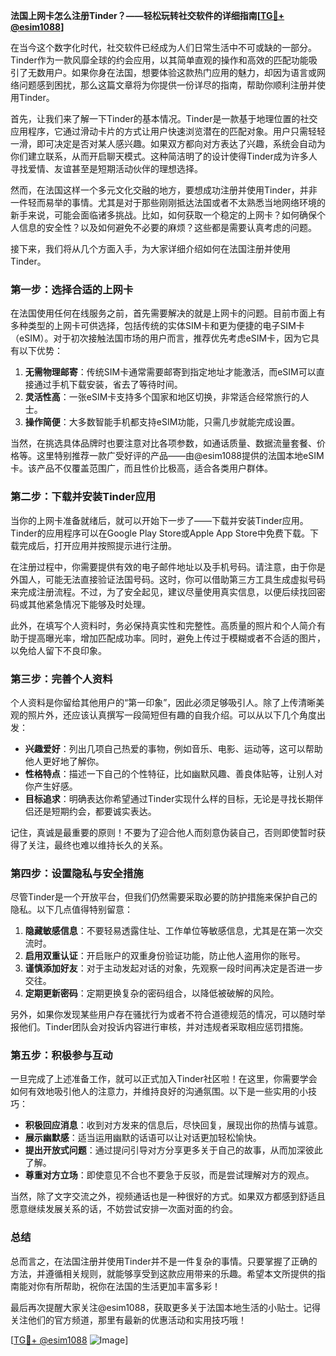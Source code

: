 **法国上网卡怎么注册Tinder？——轻松玩转社交软件的详细指南[[TG💪+ @esim1088](https://t.me/s/esim1088)]**

在当今这个数字化时代，社交软件已经成为人们日常生活中不可或缺的一部分。Tinder作为一款风靡全球的约会应用，以其简单直观的操作和高效的匹配功能吸引了无数用户。如果你身在法国，想要体验这款热门应用的魅力，却因为语言或网络问题感到困扰，那么这篇文章将为你提供一份详尽的指南，帮助你顺利注册并使用Tinder。

首先，让我们来了解一下Tinder的基本情况。Tinder是一款基于地理位置的社交应用程序，它通过滑动卡片的方式让用户快速浏览潜在的匹配对象。用户只需轻轻一滑，即可决定是否对某人感兴趣。如果双方都向对方表达了兴趣，系统会自动为你们建立联系，从而开启聊天模式。这种简洁明了的设计使得Tinder成为许多人寻找爱情、友谊甚至是短期活动伙伴的理想选择。

然而，在法国这样一个多元文化交融的地方，要想成功注册并使用Tinder，并非一件轻而易举的事情。尤其是对于那些刚刚抵达法国或者不太熟悉当地网络环境的新手来说，可能会面临诸多挑战。比如，如何获取一个稳定的上网卡？如何确保个人信息的安全性？以及如何避免不必要的麻烦？这些都是需要认真考虑的问题。

接下来，我们将从几个方面入手，为大家详细介绍如何在法国注册并使用Tinder。

### 第一步：选择合适的上网卡

在法国使用任何在线服务之前，首先需要解决的就是上网卡的问题。目前市面上有多种类型的上网卡可供选择，包括传统的实体SIM卡和更为便捷的电子SIM卡（eSIM）。对于初次接触法国市场的用户而言，推荐优先考虑eSIM卡，因为它具有以下优势：

1. **无需物理邮寄**：传统SIM卡通常需要邮寄到指定地址才能激活，而eSIM可以直接通过手机下载安装，省去了等待时间。
2. **灵活性高**：一张eSIM卡支持多个国家和地区切换，非常适合经常旅行的人士。
3. **操作简便**：大多数智能手机都支持eSIM功能，只需几步就能完成设置。

当然，在挑选具体品牌时也要注意对比各项参数，如通话质量、数据流量套餐、价格等。这里特别推荐一款广受好评的产品——由@esim1088提供的法国本地eSIM卡。该产品不仅覆盖范围广，而且性价比极高，适合各类用户群体。

### 第二步：下载并安装Tinder应用

当你的上网卡准备就绪后，就可以开始下一步了——下载并安装Tinder应用。Tinder的应用程序可以在Google Play Store或Apple App Store中免费下载。下载完成后，打开应用并按照提示进行注册。

在注册过程中，你需要提供有效的电子邮件地址以及手机号码。请注意，由于你是外国人，可能无法直接验证法国号码。这时，你可以借助第三方工具生成虚拟号码来完成注册流程。不过，为了安全起见，建议尽量使用真实信息，以便后续找回密码或其他紧急情况下能够及时处理。

此外，在填写个人资料时，务必保持真实性和完整性。高质量的照片和个人简介有助于提高曝光率，增加匹配成功率。同时，避免上传过于模糊或者不合适的图片，以免给人留下不良印象。

### 第三步：完善个人资料

个人资料是你留给其他用户的“第一印象”，因此必须足够吸引人。除了上传清晰美观的照片外，还应该认真撰写一段简短但有趣的自我介绍。可以从以下几个角度出发：

- **兴趣爱好**：列出几项自己热爱的事物，例如音乐、电影、运动等，这可以帮助他人更好地了解你。
- **性格特点**：描述一下自己的个性特征，比如幽默风趣、善良体贴等，让别人对你产生好感。
- **目标追求**：明确表达你希望通过Tinder实现什么样的目标，无论是寻找长期伴侣还是短期约会，都要诚实表达。

记住，真诚是最重要的原则！不要为了迎合他人而刻意伪装自己，否则即使暂时获得了关注，最终也难以维持长久的关系。

### 第四步：设置隐私与安全措施

尽管Tinder是一个开放平台，但我们仍然需要采取必要的防护措施来保护自己的隐私。以下几点值得特别留意：

1. **隐藏敏感信息**：不要轻易透露住址、工作单位等敏感信息，尤其是在第一次交流时。
2. **启用双重认证**：开启账户的双重身份验证功能，防止他人盗用你的账号。
3. **谨慎添加好友**：对于主动发起对话的对象，先观察一段时间再决定是否进一步交往。
4. **定期更新密码**：定期更换复杂的密码组合，以降低被破解的风险。

另外，如果你发现某些用户存在骚扰行为或者不符合道德规范的情况，可以随时举报他们。Tinder团队会对投诉内容进行审核，并对违规者采取相应惩罚措施。

### 第五步：积极参与互动

一旦完成了上述准备工作，就可以正式加入Tinder社区啦！在这里，你需要学会如何有效地吸引他人的注意力，并维持良好的沟通氛围。以下是一些实用的小技巧：

- **积极回应消息**：收到对方发来的信息后，尽快回复，展现出你的热情与诚意。
- **展示幽默感**：适当运用幽默的话语可以让对话更加轻松愉快。
- **提出开放式问题**：通过提问引导对方分享更多关于自己的故事，从而加深彼此了解。
- **尊重对方立场**：即使意见不合也不要急于反驳，而是尝试理解对方的观点。

当然，除了文字交流之外，视频通话也是一种很好的方式。如果双方都感到舒适且愿意继续发展关系的话，不妨尝试安排一次面对面的约会。

### 总结

总而言之，在法国注册并使用Tinder并不是一件复杂的事情。只要掌握了正确的方法，并遵循相关规则，就能够享受到这款应用带来的乐趣。希望本文所提供的指南能对你有所帮助，祝你在法国的生活更加丰富多彩！

最后再次提醒大家关注@esim1088，获取更多关于法国本地生活的小贴士。记得关注他们的官方频道，那里有最新的优惠活动和实用技巧哦！

[[TG💪+ @esim1088](https://t.me/s/esim1088) ![Image](https://i.postimg.cc/4NQfJmqS/Snipaste-2025-05-13-00-14-12.png)]